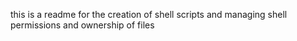 this is a readme for the creation of shell scripts and managing shell permissions and ownership of files
